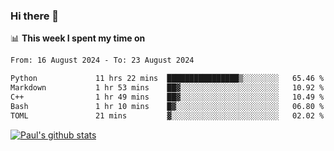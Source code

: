 ### Hi there 👋

📊 **This week I spent my time on**
<!--START_SECTION:waka-->

```txt
From: 16 August 2024 - To: 23 August 2024

Python             11 hrs 22 mins  ████████████████▒░░░░░░░░   65.46 %
Markdown           1 hr 53 mins    ██▓░░░░░░░░░░░░░░░░░░░░░░   10.92 %
C++                1 hr 49 mins    ██▓░░░░░░░░░░░░░░░░░░░░░░   10.49 %
Bash               1 hr 10 mins    █▓░░░░░░░░░░░░░░░░░░░░░░░   06.80 %
TOML               21 mins         ▓░░░░░░░░░░░░░░░░░░░░░░░░   02.02 %
```

<!--END_SECTION:waka-->


[![Paul's github stats](https://github-readme-stats.vercel.app/api?username=mickeyouyou&theme=dracula&show_icons=true)](https://github.com/anuraghazra/github-readme-stats)
